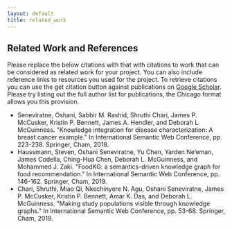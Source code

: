 ```yaml
---
layout: default
title: related_work
---
```


<article class="mb-5" id="usecase">
<content>
<h2>Related Work and References</h2>
<p class="message-highlight">Please replace the below citations with that with citations to work that can be considered as related work for your project. You can also include reference links to resources you used for the project. To retrieve citations you can use the get citation button against publications on <a href="https://scholar.google.com">Google Scholar</a>. Please try listing out the full author list for publications, the Chicago format allows you this provision.</p>
<ul>
<li>Seneviratne, Oshani, Sabbir M. Rashid, Shruthi Chari, James P. McCusker, Kristin P. Bennett, James A. Hendler, and Deborah L. McGuinness. "Knowledge integration for disease characterization: A breast cancer example." In International Semantic Web Conference, pp. 223-238. Springer, Cham, 2018.</li>
<li>Haussmann, Steven, Oshani Seneviratne, Yu Chen, Yarden Ne’eman, James Codella, Ching-Hua Chen, Deborah L. McGuinness, and Mohammed J. Zaki. "FoodKG: a semantics-driven knowledge graph for food recommendation." In International Semantic Web Conference, pp. 146-162. Springer, Cham, 2019.</li>
<li>Chari, Shruthi, Miao Qi, Nkechinyere N. Agu, Oshani Seneviratne, James P. McCusker, Kristin P. Bennett, Amar K. Das, and Deborah L. McGuinness. "Making study populations visible through knowledge graphs." In International Semantic Web Conference, pp. 53-68. Springer, Cham, 2019.</li>
  </ul>
 </content>
